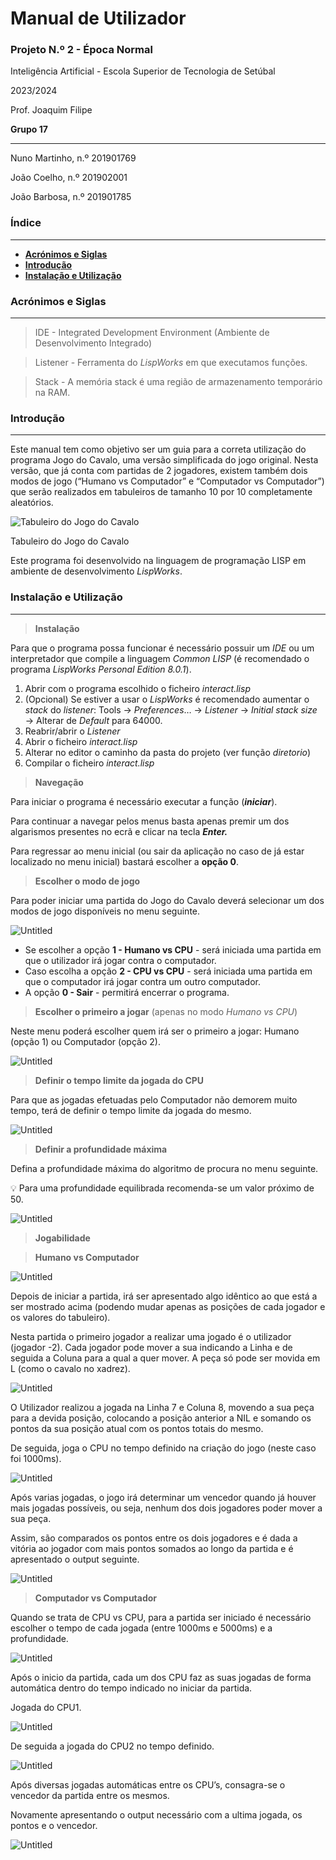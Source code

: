 # Manual de Utilizador

### **Projeto N.º 2 - Época Normal**

Inteligência Artificial - Escola Superior de Tecnologia de Setúbal

2023/2024

Prof. Joaquim Filipe

**Grupo 17**

---

Nuno Martinho, n.º 201901769

João Coelho, n.º 201902001

João Barbosa, n.º 201901785

### **Índice**

---
- [**Acrónimos e Siglas**](#acrónimos-e-siglas)
- [**Introdução**](#introdução)
- [**Instalação e Utilização**](#instalação-e-utilização)

<a id="acrónimos-e-siglas"></a>
### **Acrónimos e Siglas**

---

> IDE - Integrated Development Environment (Ambiente de Desenvolvimento Integrado)
> 

> Listener - Ferramenta do *LispWorks* em que executamos funções.
> 

> Stack - A memória stack é uma região de armazenamento temporário na RAM.
> 
<a id="introdução"></a>
### **Introdução**

---

Este manual tem como objetivo ser um guia para a correta utilização do programa Jogo do Cavalo, uma versão simplificada do jogo original. Nesta versão, que já conta com partidas de 2 jogadores, existem também dois modos de jogo (“Humano vs Computador” e “Computador vs Computador”) que serão realizados em tabuleiros de tamanho 10 por 10 completamente aleatórios.

![Tabuleiro do Jogo do Cavalo](imagens/Untitled.png)

Tabuleiro do Jogo do Cavalo

Este programa foi desenvolvido na linguagem de programação LISP em ambiente de desenvolvimento *LispWorks*.

<a id="instalação-e-utilização"></a>
### **Instalação e Utilização**

---

> **Instalação**
> 

Para que o programa possa funcionar é necessário possuir um *IDE* ou um interpretador que compile a linguagem *Common LISP* (é recomendado o programa *LispWorks Personal Edition 8.0.1*).

1. Abrir com o programa escolhido o ficheiro *interact.lisp*
2. (Opcional) Se estiver a usar o *LispWorks* é recomendado aumentar o *stack* do *listener*: Tools → *Preferences*… → *Listener* → *Initial stack size* → Alterar de *Default* para 64000.
3. Reabrir/abrir o *Listener*
4. Abrir o ficheiro *interact.lisp*
5. Alterar no editor o caminho da pasta do projeto (ver função *diretorio*)
6. Compilar o ficheiro *interact.lisp*

> **Navegação**
> 

Para iniciar o programa é necessário executar a função (***iniciar***).

Para continuar a navegar pelos menus basta apenas premir um dos algarismos presentes no ecrã e clicar na tecla ***Enter.***

Para regressar ao menu inicial (ou sair da aplicação no caso de já estar localizado no menu inicial) bastará escolher a **opção 0**.

> **Escolher o modo de jogo**
> 

Para poder iniciar uma partida do Jogo do Cavalo deverá selecionar um dos modos de jogo disponíveis no menu seguinte.

![Untitled](imagens/Untitled%201.png)

- Se escolher a opção **1 - Humano vs CPU** - será iniciada uma partida em que o utilizador irá jogar contra o computador.
- Caso escolha a opção **2 - CPU vs CPU** - será iniciada uma partida em que o computador irá jogar contra um outro computador.
- A opção **0 - Sair** - permitirá encerrar o programa.

> **Escolher o primeiro a jogar** (apenas no modo *Humano vs CPU*)
> 

Neste menu poderá escolher quem irá ser o primeiro a jogar: Humano (opção 1) ou Computador (opção 2).

![Untitled](imagens/Untitled%202.png)

> **Definir o tempo limite da jogada do CPU**
> 

Para que as jogadas efetuadas pelo Computador não demorem muito tempo, terá de definir o tempo limite da jogada do mesmo.

![Untitled](imagens/Untitled%203.png)

> **Definir a profundidade máxima**
> 

Defina a profundidade máxima do algoritmo de procura no menu seguinte. 

<aside>
💡 Para uma profundidade equilibrada recomenda-se um valor próximo de 50.

</aside>

![Untitled](imagens/Untitled%204.png)

> **Jogabilidade**
> 

> **Humano vs Computador**
> 

![Untitled](imagens/Untitled%205.png)

Depois de iniciar a partida, irá ser apresentado algo idêntico ao que está a ser mostrado acima (podendo mudar apenas as posições de cada jogador e os valores do tabuleiro). 

Nesta partida o primeiro jogador a realizar uma jogado é o utilizador (jogador -2). Cada jogador pode mover a sua indicando a Linha e de seguida a Coluna para a qual a quer mover. A peça só pode ser movida em L (como o cavalo no xadrez).

![Untitled](imagens/Untitled%206.png)

O Utilizador realizou a jogada na Linha 7 e Coluna 8, movendo a sua peça para a devida posição, colocando a posição anterior a NIL e somando os pontos da sua posição atual com os pontos totais do mesmo.

De seguida, joga o CPU no tempo definido na criação do jogo (neste caso foi 1000ms).

![Untitled](imagens/Untitled%207.png)

Após varias jogadas, o jogo irá determinar um vencedor quando já houver mais jogadas possíveis, ou seja, nenhum dos dois jogadores poder mover a sua peça.

Assim, são comparados os pontos entre os dois jogadores e é dada a vitória ao jogador com mais pontos somados ao longo da partida e é apresentado o output seguinte.

![Untitled](imagens/Untitled%208.png)

> **Computador vs Computador**
> 

Quando se trata de CPU vs CPU, para a partida ser iniciado é necessário escolher o tempo de cada jogada (entre 1000ms e 5000ms) e a profundidade.

![Untitled](imagens/Untitled%209.png)

Após o inicio da partida, cada um dos CPU faz as suas jogadas de forma automática dentro do tempo indicado no iniciar da partida.

Jogada do CPU1.

![Untitled](imagens/Untitled%2010.png)

De seguida a jogada do CPU2 no tempo definido.

![Untitled](imagens/Untitled%2011.png)

Após diversas jogadas automáticas entre os CPU’s, consagra-se o vencedor da partida entre os mesmos.

Novamente apresentando o output necessário com a ultima jogada, os pontos e o vencedor.

 

![Untitled](imagens/Untitled%2012.png)